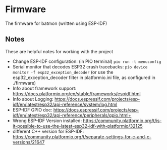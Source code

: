 # Firmware

The firmware for batmon (written using ESP-IDF)

## Notes

These are helpful notes for working with the project 

 - Change ESP-IDF configuration: (in PIO terminal) ```pio run -t menuconfig```
 - Serial monitor that decodes ESP32 crash tracebacks: ```pio device monitor -f esp32_exception_decoder``` (or use the esp32_exception_decoder filter in platformio.ini file, as configured in ./firmware)
 - Info about framework support: https://docs.platformio.org/en/stable/frameworks/espidf.html
 - Info about Logging: https://docs.espressif.com/projects/esp-idf/en/latest/esp32/api-reference/system/log.html
 - ESP-IDF GPIO doc: https://docs.espressif.com/projects/esp-idf/en/latest/esp32/api-reference/peripherals/gpio.html+
 - Wrong ESP-IDF Version installed: https://community.platformio.org/t/is-it-possible-to-use-the-latest-esp32-idf-with-platformio/32125
 - different C++ version for ESP-IDF: https://community.platformio.org/t/separate-settings-for-c-and-c-versions/21647
 